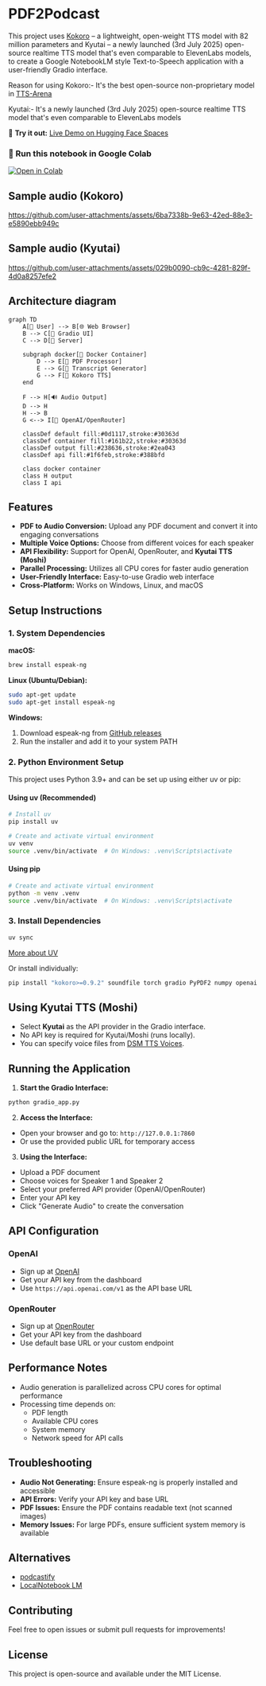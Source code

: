 # PDF2Podcast

This project uses [Kokoro](https://huggingface.co/hexgrad/Kokoro-82M) – a lightweight, open-weight TTS model with 82 million parameters and Kyutai – a newly launched (3rd July 2025) open-source realtime TTS model that's even comparable to ElevenLabs models, to create a Google NotebookLM style Text-to-Speech application with a user-friendly Gradio interface.

Reason for using Kokoro:- It's the best open-source non-proprietary model in [TTS-Arena](https://huggingface.co/spaces/TTS-AGI/TTS-Arena)

Kyutai:- It's a newly launched (3rd July 2025) open-source realtime TTS model that's even comparable to ElevenLabs models

🚀 **Try it out:** [Live Demo on Hugging Face Spaces](https://huggingface.co/spaces/udayl/NotebookLM-Kokoro_TTS_App)

### 🔗 Run this notebook in Google Colab

<a href="https://colab.research.google.com/drive/1JkFWT2K-Pbe3FsBI-v6fZehnQoB5r4Fk?usp=sharing" target="_blank">
  <img src="https://colab.research.google.com/assets/colab-badge.svg" alt="Open in Colab"/>
</a>

## Sample audio (Kokoro)

https://github.com/user-attachments/assets/6ba7338b-9e63-42ed-88e3-e5890ebb949c

## Sample audio (Kyutai)

https://github.com/user-attachments/assets/029b0090-cb9c-4281-829f-4d0a8257efe2

## Architecture diagram

```mermaid
graph TD
    A[👤 User] --> B[🌐 Web Browser]
    B --> C[📱 Gradio UI]
    C --> D[🐍 Server]

    subgraph docker[🐳 Docker Container]
        D --> E[📄 PDF Processor]
        E --> G[📝 Transcript Generator]
        G --> F[🤗 Kokoro TTS]
    end

    F --> H[🔊 Audio Output]
    D --> H
    H --> B
    G <--> I[🤖 OpenAI/OpenRouter]

    classDef default fill:#0d1117,stroke:#30363d
    classDef container fill:#161b22,stroke:#30363d
    classDef output fill:#238636,stroke:#2ea043
    classDef api fill:#1f6feb,stroke:#388bfd

    class docker container
    class H output
    class I api
```

## Features

- **PDF to Audio Conversion:** Upload any PDF document and convert it into engaging conversations
- **Multiple Voice Options:** Choose from different voices for each speaker
- **API Flexibility:** Support for OpenAI, OpenRouter, and **Kyutai TTS (Moshi)**
- **Parallel Processing:** Utilizes all CPU cores for faster audio generation
- **User-Friendly Interface:** Easy-to-use Gradio web interface
- **Cross-Platform:** Works on Windows, Linux, and macOS

## Setup Instructions

### 1. System Dependencies

**macOS:**
```bash
brew install espeak-ng
```

**Linux (Ubuntu/Debian):**
```bash
sudo apt-get update
sudo apt-get install espeak-ng
```

**Windows:**
1. Download espeak-ng from [GitHub releases](https://github.com/espeak-ng/espeak-ng/releases)
2. Run the installer and add it to your system PATH

### 2. Python Environment Setup

This project uses Python 3.9+ and can be set up using either uv or pip:

#### Using uv (Recommended)
```bash
# Install uv
pip install uv

# Create and activate virtual environment
uv venv
source .venv/bin/activate  # On Windows: .venv\Scripts\activate
```

#### Using pip
```bash
# Create and activate virtual environment
python -m venv .venv
source .venv/bin/activate  # On Windows: .venv\Scripts\activate
```

### 3. Install Dependencies

```bash
uv sync
```
[More about UV](https://docs.astral.sh/uv/guides/projects/#__tabbed_1_1)

Or install individually:
```bash
pip install "kokoro>=0.9.2" soundfile torch gradio PyPDF2 numpy openai ipython
```

## Using Kyutai TTS (Moshi)

- Select **Kyutai** as the API provider in the Gradio interface.
- No API key is required for Kyutai/Moshi (runs locally).
- You can specify voice files from [DSM TTS Voices](https://huggingface.co/expresso/DSM-TTS-Voices).


## Running the Application

1. **Start the Gradio Interface:**
```bash
python gradio_app.py
```

2. **Access the Interface:**
- Open your browser and go to: `http://127.0.0.1:7860`
- Or use the provided public URL for temporary access

3. **Using the Interface:**
- Upload a PDF document
- Choose voices for Speaker 1 and Speaker 2
- Select your preferred API provider (OpenAI/OpenRouter)
- Enter your API key
- Click "Generate Audio" to create the conversation

## API Configuration

### OpenAI
- Sign up at [OpenAI](https://platform.openai.com)
- Get your API key from the dashboard
- Use `https://api.openai.com/v1` as the API base URL

### OpenRouter
- Sign up at [OpenRouter](https://openrouter.ai)
- Get your API key from the dashboard
- Use default base URL or your custom endpoint

## Performance Notes

- Audio generation is parallelized across CPU cores for optimal performance
- Processing time depends on:
  - PDF length
  - Available CPU cores
  - System memory
  - Network speed for API calls

## Troubleshooting

- **Audio Not Generating:** Ensure espeak-ng is properly installed and accessible
- **API Errors:** Verify your API key and base URL
- **PDF Issues:** Ensure the PDF contains readable text (not scanned images)
- **Memory Issues:** For large PDFs, ensure sufficient system memory is available

## Alternatives
- [podcastify](https://github.com/souzatharsis/podcastfy?tab=readme-ov-file)
- [LocalNotebook LM](https://github.com/Goekdeniz-Guelmez/Local-NotebookLM)

## Contributing

Feel free to open issues or submit pull requests for improvements!

## License

This project is open-source and available under the MIT License.
